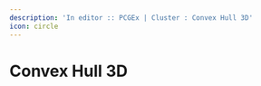 ```yaml
---
description: 'In editor :: PCGEx | Cluster : Convex Hull 3D'
icon: circle
---
```


# Convex Hull 3D

